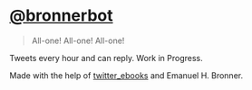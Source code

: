 # [@bronnerbot](twitter.com/bronnerbot)
> All-one! All-one! All-one!

Tweets every hour and can reply. Work in Progress.

Made with the help of [twitter_ebooks](https://github.com/mispy/twitter_ebooks) and Emanuel H. Bronner.